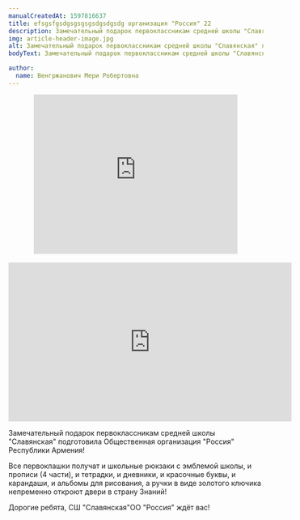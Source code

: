 ```yaml
---
manualCreatedAt: 1597816637
title: efsgsfgsdgsgsgsgsdgsdgsdg организация "Россия" 22
description: Замечательный подарок первоклассникам средней школы "Славянская" подготовила Общественная организация "Россия" 
img: article-header-image.jpg
alt: Замечательный подарок первоклассникам средней школы "Славянская" подготовила Общественная организация "Россия" 
bodyText: Замечательный подарок первоклассникам средней школы "Славянская" подготовила Общественная организация "Россия" Республики Армения! Все первоклашки получат и школьные рюкзаки с эмблемой школы, и прописи (4 части), и тетрадки, и дневники, и красочные буквы, и карандаши, и альбомы для рисования, а ручки в виде золотого ключика непременно откроют  двери в страну Знаний! Дорогие ребята, СШ "Славянская"ОО "Россия" ждёт вас!

author: 
  name: Венгржанович Мери Робертовна
---
```

<div style="text-align: center">
<iframe width="80%" height="315" src="https://www.youtube.com/embed/hfBJu7_eLP8" title="YouTube video player" frameborder="0" allow="accelerometer; autoplay; clipboard-write; encrypted-media; gyroscope; picture-in-picture" allowfullscreen></iframe>
</div>
<br>
<iframe src="https://www.facebook.com/plugins/video.php?height=314&href=https%3A%2F%2Fwww.facebook.com%2F104073351306028%2Fvideos%2F202794601975950%2F&show_text=false&width=560&t=0" width="560" height="314" style="border:none;overflow:hidden" scrolling="no" frameborder="0" allowfullscreen="true" allow="autoplay; clipboard-write; encrypted-media; picture-in-picture; web-share" allowFullScreen="true"></iframe>
<p>Замечательный подарок первоклассникам средней школы "Славянская" подготовила Общественная организация "Россия" Республики Армения!</p> 
<p>Все первоклашки получат и школьные рюкзаки с эмблемой школы, и прописи (4 части), и тетрадки, и дневники, и красочные буквы, и карандаши, и альбомы для рисования, а ручки в виде золотого ключика непременно откроют  двери в страну Знаний!</p> 
<p>Дорогие ребята, СШ "Славянская"ОО "Россия" ждёт вас!</p>
